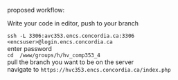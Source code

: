 proposed workflow:

Write your code in editor, push to your branch

`ssh -L 3306:avc353.encs.concordia.ca:3306 <encsuser>@login.encs.concordia.ca`<br>
 enter password<br>
 `cd  /www/groups/h/hv_comp353_4`<br>
 pull the branch you want to be on the server<br>
 navigate to  `https://hvc353.encs.concordia.ca/index.php`

